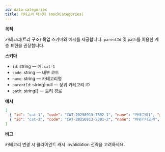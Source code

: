 ```yaml
---
id: data-categories
title: 카테고리 데이터 (mockCategories)
---
```


**목적**

카테고리(트리 구조) 목업 스키마와 예시를 제공합니다. `parentId` 및 `path`를 이용한 계층 표현을 권장합니다.

**스키마**

- `id`: string — 예: `cat-1`
- `code`: string — 내부 코드
- `name`: string — 카테고리명
- `parentId`: string|null — 상위 카테고리 ID
- `path`: string[] — 트리 경로

**예시**

```json
[
  { "id": "cat-1", "code": "CAT-20250913-7392-1", "name": "카테고리1", "parentId": null, "path": ["카테고리1"] },
  { "id": "cat-2", "code": "CAT-20250913-2391-2", "name": "하위카테고리", "parentId": "cat-1", "path": ["카테고리1","하위카테고리"] }
]
```

**비고**

카테고리 변경 시 클라이언트 캐시 invalidation 전략을 고려하세요.


